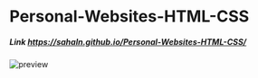 # Personal-Websites-HTML-CSS 
##### Link https://sahaln.github.io/Personal-Websites-HTML-CSS/
![preview](https://user-images.githubusercontent.com/94037920/195095718-c9810187-d4cf-443d-8a1a-c74ff616130d.png)
